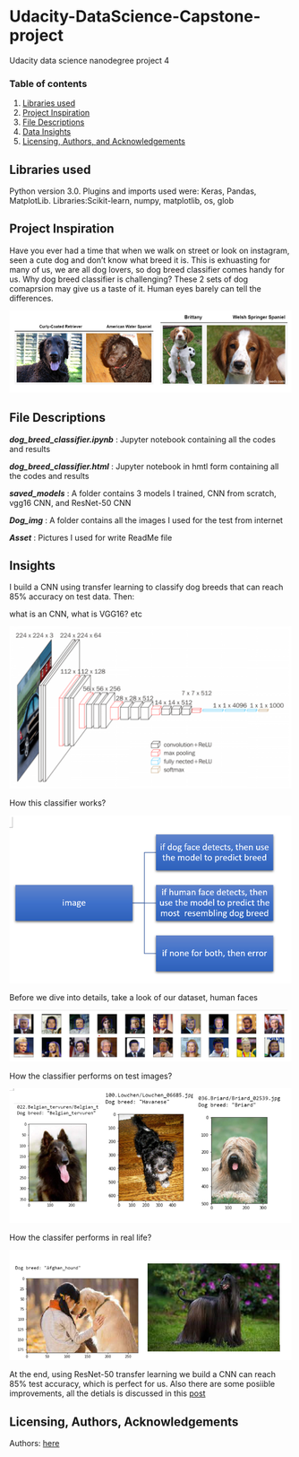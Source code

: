 # Udacity-DataScience-Capstone-project
Udacity data science nanodegree project 4

### Table of contents

1. [Libraries used](#Libraries)
2. [Project Inspiration](#Inspiration)
3. [File Descriptions](#files)
4. [Data Insights](#Insights)
5. [Licensing, Authors, and Acknowledgements](#licensing)


## Libraries used <a name="Libraries used"></a>

Python version 3.0.
Plugins and imports used were: Keras, Pandas, MatplotLib.
Libraries:Scikit-learn, numpy, matplotlib, os, glob


## Project Inspiration<a name="Inspiration"></a>

Have you ever had a time that when we walk on street or look on instagram, seen a cute dog and don’t know what breed it is. This is exhuasting for many of us, we are all dog lovers, so dog breed classifier comes handy for us. Why dog breed classifier is challenging? These 2 sets of dog comaprsion may give us a taste of it. Human eyes barely can tell the differences.

![dashboard screenshot](Asset/img4.png)


## File Descriptions <a name="files"></a>

*__dog_breed_classifier.ipynb__* : Jupyter notebook containing all the codes and results

*__dog_breed_classifier.html__* : Jupyter notebook in hmtl form containing all the codes and results

*__saved_models__* : A folder contains 3 models I trained, CNN from scratch, vgg16 CNN, and ResNet-50 CNN

*__Dog_img__* :  A folder contains all the images I used for the test from internet

*__Asset__* : Pictures I used for write ReadMe file



## Insights<a name="insights"></a>

I build a CNN using transfer learning to classify dog breeds that can reach 85% accuracy on test data. Then: 

what is an CNN, what is VGG16? etc

![dashboard screenshot](Asset/img6.png)


How this classifier works?

![dashboard screenshot](Asset/img3.png)


Before we dive into details, take a look of our dataset, human faces 

![dashboard screenshot](Asset/img1.png)


How the classifier performs on test images?

![dashboard screenshot](Asset/img16.png)

How the classifer performs in real life? 

![dashboard screenshot](Asset/img18.png)

At the end, using ResNet-50 transfer learning we build a CNN can reach 85% test accuracy, which is perfect for us. Also there are some posiible improvements, all the detials is discussed in this [post](https://medium.com/@ruoruolove/dog-breed-classifierintroduction-95b76d57c164)


## Licensing, Authors, Acknowledgements<a name="licensing"></a>

Authors: [here](https://medium.com/@ruoruolove/dog-breed-classifierintroduction-95b76d57c164)




